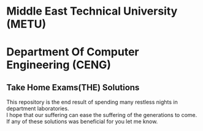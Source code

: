 # Middle East Technical University (METU)
# Department Of Computer Engineering (CENG)
## Take Home Exams(THE) Solutions

This repository is the end result of spending many restless nights in department laboratories. <br>
I hope that our suffering can ease the suffering of the generations to come. <br>
If any of these solutions was beneficial for you let me know. <br>
